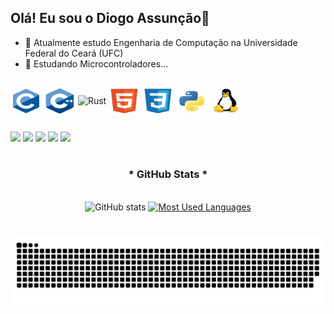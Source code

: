 ## Olá! Eu sou o Diogo Assunção👋

- 🤖 Atualmente estudo Engenharia de Computação na Universidade Federal do Ceará (UFC)
- 👾 Estudando Microcontroladores...

<div style="display: inline_block"><br>
  <img align="center" alt="C" height="40" width="50" src="https://raw.githubusercontent.com/devicons/devicon/master/icons/c/c-original.svg">
  <img align="center" alt="C++" height="40" width="50" src="https://raw.githubusercontent.com/devicons/devicon/master/icons/cplusplus/cplusplus-original.svg">
  <img align="center" alt="Rust" height="40" width="50" src="https://upload.wikimedia.org/wikipedia/commons/d/d5/Rust_programming_language_black_logo.svg">
  <img align="center" alt="HTML5" height="40" width="50" src="https://raw.githubusercontent.com/devicons/devicon/master/icons/html5/html5-original.svg">
  <img align="center" alt="CSS3" height="40" width="50" src="https://raw.githubusercontent.com/devicons/devicon/master/icons/css3/css3-original.svg">
  <img align="center" alt="Python" height="40" width="50" src="https://raw.githubusercontent.com/devicons/devicon/master/icons/python/python-original.svg">
  <img align="center" alt="Linux" height="40" width="50" src="https://raw.githubusercontent.com/devicons/devicon/master/icons/linux/linux-original.svg">
</div>

  ##
 
<div> 
  <a href="https://www.youtube.com/@SilentPlaythroughs-j3u" target="_blank"><img src="https://img.shields.io/badge/YouTube-FF0000?style=for-the-badge&logo=youtube&logoColor=white" target="_blank"></a>
  <a href="https://www.instagram.com/diogo_dev_/" target="_blank"><img src="https://img.shields.io/badge/-Instagram-%23E4405F?style=for-the-badge&logo=instagram&logoColor=white" target="_blank"></a>
 	<a href="https://www.twitch.tv/digas_new" target="_blank"><img src="https://img.shields.io/badge/Twitch-9146FF?style=for-the-badge&logo=twitch&logoColor=white" target="_blank"></a>
  <a href = "mailto:bandeiradiogo96@gmail.com"><img src="https://img.shields.io/badge/-Gmail-%23333?style=for-the-badge&logo=gmail&logoColor=white" target="_blank"></a>
  <a href="www.linkedin.com/in/diogo-bandeira-assunção-445829264" target="_blank"><img src="https://img.shields.io/badge/-LinkedIn-%230077B5?style=for-the-badge&logo=linkedin&logoColor=white" target="_blank"></a> 

  #

<div style="text-align: center;" align="center">
  <h3>* GitHub Stats *</h3>
  <br>
  <img src="https://github-readme-stats-git-masterrstaa-rickstaa.vercel.app/api?username=Diogoassun&hide_title=true&show_icons=true&include_all_commits=false&count_private=true&line_height=25&hide=issues&bg_color=000&title_color=00AEEF&text_color=FFFFFF&border_radius=3&border_color=004466&icon_color=00AEEF&theme=jolly" alt="GitHub stats">

  <a href="https://github.com/Diogoassun/github-readme-stats">
    <img src="https://github-readme-stats-git-masterrstaa-rickstaa.vercel.app/api/top-langs/?username=Diogoassun&line_height=10&card_width=290&layout=compact&hide_title=false&count_private=true&langs_count=4&show_icons=true&title_color=00AEEF&hide=html,scss,less&bg_color=000&text_color=8B8B8B&border_radius=3&border_color=004466&count_private=true" alt="Most Used Languages">
  </a>
</div>



  #

<picture align="center">
  <source media="(prefers-color-scheme: dark)" srcset="https://raw.githubusercontent.com/Diogoassun/Diogoassun/output/github-contribution-grid-snake-dark.svg">
  <source media="(prefers-color-scheme: light)" srcset="https://raw.githubusercontent.com/Diogoassun/Diogoassun/output/github-contribution-grid-snake-dark.svg">
  <img align="center" alt="github contribution grid snake animation" src="https://raw.githubusercontent.com/mari4souza/mari4souza/output/github-contribution-grid-snake.svg">
</picture>
